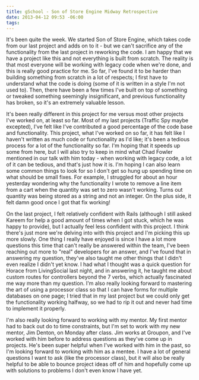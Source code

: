 ```yaml
---
title: gSchool - Son of Store Engine Midway Retrospective
date: 2013-04-12 09:53 -06:00
tags:
---
```


It's been quite the week.  We started Son of Store Engine, which takes code from our last project and adds on to it - but we can't sacrifice any of the functionality from the last project in reworking the code.  I am happy that we have a project like this and not everything is built from scratch.  The reality is that most everyone will be working with legacy code when we're done, and this is really good practice for me.  So far, I've found it to be harder than building something from scratch in a lot of respects; I first have to understand what the code is doing (some of it is written in a style I'm not used to).  Then, there have been a few times I've built on top of something or tweaked something seemingly insignificant, and previous functionality has broken, so it's an extremely valuable lesson.

It's been really different in this project for me versus most other projects I've worked on, at least so far.  Most of my last projects (Traffic Spy maybe excepted), I've felt like I've contributed a good percentage of the code base and functionality.  This project, what I've worked on so far, it has felt like I haven't written as much code or functionality as I'd like; it's been a tedious process for a lot of the functionality so far.  I'm hoping that it speeds up some from here, but I will also try to keep in mind what Chad Fowler mentioned in our talk with him today - when working with legacy code, a lot of it can be tedious, and that's just how it is.  I'm hoping I can also learn some common things to look for so I don't get so hung up spending time on what should be small fixes.  For example, I struggled for about an hour yesterday wondering why the functionality I wrote to remove a line item from a cart when the quantity was set to zero wasn't working.  Turns out quantity was being stored as a string and not an integer.  On the plus side, it felt damn good once I got that fix working!

On the last project, I felt relatively confident with Rails (although I still asked Kareem for help a good amount of times when I got stuck, which he was happy to provide), but I actually feel less confident with this project.  I think there's just more we're delving into with this project and I'm picking this up more slowly.  One thing I really have enjoyed is since I have a lot more questions this time that can't really be answered within the team, I've been reaching out more to "real" developers for an answer, and I've found that in answering my question, they've also taught me other things that I didn't even realize I didn't yet know.  I had what I thought was a quick question for Horace from LivingSocial last night, and in answering it, he taught me about custom routes for controllers beyond the 7 verbs, which actually fascinated me way more than my question.  I'm also really looking forward to mastering the art of using a processor class so that I can have forms for multiple databases on one page; I tried that in my last project but we could only get the functionality working halfway, so we had to rip it out and never had time to implement it properly.

I'm also really looking forward to working with my mentor.  My first mentor had to back out do to time constraints, but I'm set to work with my new mentor, Jim Denton, on Monday after class.  Jim works at Groupon, and I've worked with him before to address questions as they've come up in projects.  He's been super helpful when I've worked with him in the past, so I'm looking forward to working with him as a mentee.  I have a lot of general questions I want to ask (like the processor class), but it will also be really helpful to be able to bounce project ideas off of him and hopefully come up with solutions to problems I don't even know I have yet.